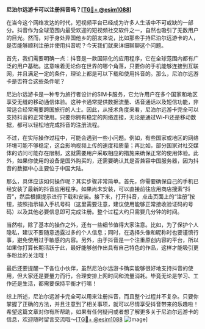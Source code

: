 **尼泊尔远游卡可以注册抖音吗？[[TG💪+ @esim1088](https://t.me/s/esim1088)]**

在当今这个网络发达的时代，短视频平台已经成为许多人生活中不可或缺的一部分。抖音作为全球范围内最受欢迎的短视频社交软件之一，自然也吸引了无数用户的目光。然而，对于身处异国他乡的朋友来说，比如那些手持尼泊尔远游卡的人，是否能够顺利注册并使用抖音呢？今天我们就来详细聊聊这个问题。

首先，我们需要明确一点：抖音是一款国际化的应用程序，它在全球范围内都有广泛的用户基础。这意味着无论你在世界的哪个角落，只要你的手机能够连接到互联网，并且满足一定的条件，理论上都是可以下载和使用抖音的。那么，尼泊尔远游卡是否符合这些条件呢？

尼泊尔远游卡是一种专为旅行者设计的SIM卡服务，它允许用户在多个国家和地区享受无缝的移动通信体验。这种卡通常提供数据流量、语音通话以及短信功能，非常适合经常需要跨国旅行的人士。因此，从技术角度来看，尼泊尔远游卡完全可以支持抖音的正常使用。只要你拥有稳定的网络连接，无论是通过Wi-Fi还是移动数据，都可以轻松地完成抖音的注册流程。

不过，在实际操作过程中，可能会遇到一些小问题。例如，有些国家或地区的网络环境可能不够稳定，这会影响视频上传的速度和质量；再比如，部分国家对社交媒体的访问可能存在限制，这就需要用户采取相应的措施来确保正常的使用体验。此外，如果你使用的设备是国外购买的，还需要确认其是否兼容中国服务器，因为抖音的数据中心主要位于中国大陆。

那么，具体应该如何操作呢？其实步骤非常简单。首先，你需要确保自己的手机已经安装了最新的抖音应用程序。如果尚未安装，可以直接前往应用商店搜索“抖音”，然后根据提示进行下载和安装。接下来，打开抖音，点击页面上的“注册”按钮，按照指示输入手机号码（这里需要注意，建议使用能够正常接收验证码的号码）以及其他必要信息即可完成注册。整个过程大约只需要几分钟的时间。

当然啦，除了基本的操作之外，还有一些细节值得大家注意。比如，为了保护个人隐私，建议不要随意透露过多的个人信息；同时，在选择头像和昵称时也要谨慎行事，避免使用过于敏感的内容。另外，由于抖音是一个注重原创内容的平台，所以如果你打算长期活跃于此，最好能够创作出具有自己特色的作品，这样才能吸引更多粉丝的关注哦！

最后还要提醒一下各位小伙伴，虽然尼泊尔远游卡确实能够很好地支持抖音的使用，但大家还是要量力而行，合理安排上网时间和流量消耗。毕竟无论是学习、工作还是生活，都需要保持平衡才行嘛！

综上所述，尼泊尔远游卡完全可以用来注册抖音，而且整个过程并不复杂。只要你掌握了正确的方法，并且注意到了相关事项，就可以尽情享受抖音带来的乐趣啦！希望这篇文章对你有所帮助，如果有任何疑问或者想了解更多关于尼泊尔远游卡的信息，欢迎随时留言交流哦～[[TG💪+ @esim1088](https://t.me/s/esim1088) ![Image](https://i.postimg.cc/4NQfJmqS/Snipaste-2025-05-13-00-14-12.png)]